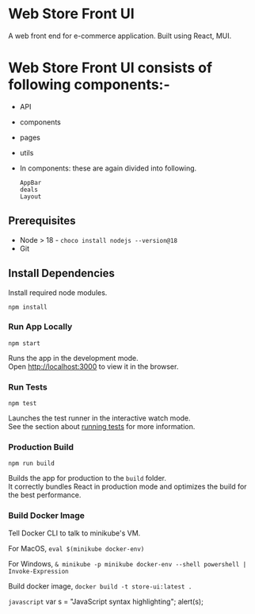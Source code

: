 # Web Store Front UI
A web front end for e-commerce application. Built using React, MUI.

# Web Store Front UI consists of following components:-
- API
- components
- pages
- utils
- In components: these are again divided into following.
 
  ```  
  AppBar
  deals
  Layout

## Prerequisites
- Node > 18 - ```choco install nodejs --version@18```
- Git

## Install Dependencies
Install required node modules.

`npm install`

### Run App Locally
`npm start`

Runs the app in the development mode.\
Open [http://localhost:3000](http://localhost:3000) to view it in the browser.


### Run Tests
`npm test`

Launches the test runner in the interactive watch mode.\
See the section about [running tests](https://facebook.github.io/create-react-app/docs/running-tests) for more information.

### Production Build
 `npm run build`

Builds the app for production to the `build` folder.\
It correctly bundles React in production mode and optimizes the build for the best performance.

### Build Docker Image

Tell Docker CLI to talk to minikube's VM.

For MacOS,
`eval $(minikube docker-env)`

For Windows,
`& minikube -p minikube docker-env --shell powershell | Invoke-Expression`

Build docker image,
`docker build -t store-ui:latest .`

```javascript```
var s = "JavaScript syntax highlighting";
alert(s);
